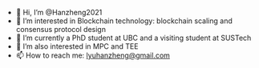 - 👋 Hi, I’m @Hanzheng2021
- 👀 I’m interested in Blockchain technology: blockchain scaling and consensus protocol design
- 🌱 I’m currently a PhD student at UBC and a visiting student at SUSTech
- 💞️ I’m also interested in MPC and TEE
- 📫 How to reach me: lyuhanzheng@gmail.com

<!---
Hanzheng2021/Hanzheng2021 is a ✨ special ✨ repository because its `README.md` (this file) appears on your GitHub profile.
You can click the Preview link to take a look at your changes.
--->
